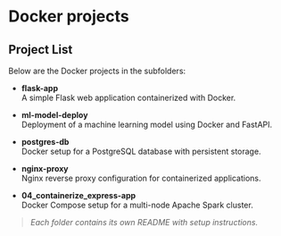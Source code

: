 # Docker projects

## Project List

Below are the Docker projects in the subfolders:

- **flask-app**  
    A simple Flask web application containerized with Docker.

- **ml-model-deploy**  
    Deployment of a machine learning model using Docker and FastAPI.

- **postgres-db**  
    Docker setup for a PostgreSQL database with persistent storage.

- **nginx-proxy**  
    Nginx reverse proxy configuration for containerized applications.

- **04_containerize_express-app**  
    Docker Compose setup for a multi-node Apache Spark cluster.

> _Each folder contains its own README with setup instructions._